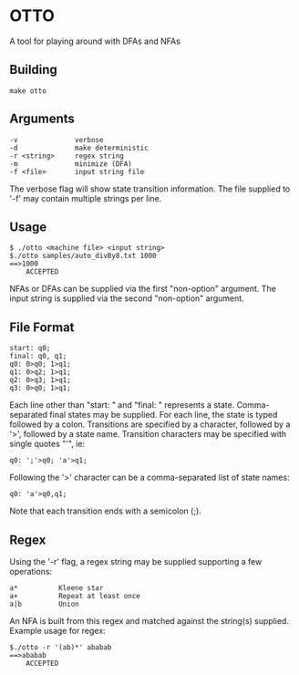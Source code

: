 # OTTO

A tool for playing around with DFAs and NFAs

## Building
```
make otto
```

## Arguments
```
-v				verbose
-d				make deterministic
-r <string>		regex string
-m				minimize (DFA)
-f <file>		input string file
```
The verbose flag will show state transition
information. The file supplied to '-f' may
contain multiple strings per line.

## Usage
```
$ ./otto <machine file> <input string>
$./otto samples/auto_divBy8.txt 1000
==>1000
	ACCEPTED
```
NFAs or DFAs can be supplied via the first
"non-option" argument. The input string is
supplied via the second "non-option" argument.

## File Format
```
start: q0;
final: q0, q1;
q0: 0>q0; 1>q1;
q1: 0>q2; 1>q1;
q2: 0>q3; 1>q1;
q3: 0>q0; 1>q1;
```
Each line other than "start: " and "final: "
represents a state. Comma-separated final states
may be supplied. For each line, the state is typed
followed by a colon. Transitions are specified
by a character, followed by a '>', followed by
a state name. Transition characters may be
specified with single quotes "'", ie:

```
q0: ';'>q0; 'a'>q1;
```
Following the '>' character can be a comma-separated
list of state names:
```
q0: 'a'>q0,q1;
```
Note that each transition ends with a semicolon (;).


## Regex
Using the '-r' flag, a regex string may be supplied
supporting a few operations:
```
a*			Kleene star
a+			Repeat at least once
a|b			Union
```
An NFA is built from this regex and matched against
the string(s) supplied. Example usage for regex:
```
$./otto -r '(ab)*' ababab
==>ababab
	ACCEPTED
```

